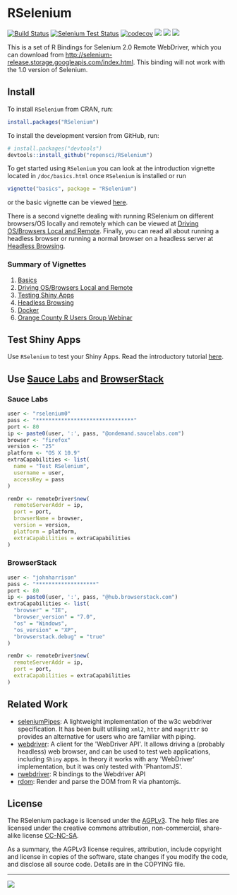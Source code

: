 RSelenium
================

[![Build Status](https://travis-ci.org/ropensci/RSelenium.svg?branch=master)](https://travis-ci.org/ropensci/RSelenium)
[![Selenium Test Status](https://saucelabs.com/buildstatus/rselenium)](https://saucelabs.com/u/rselenium)
[![codecov](https://codecov.io/gh/ropensci/RSelenium/branch/master/graph/badge.svg)](https://codecov.io/gh/ropensci/RSelenium)
[![](http://www.r-pkg.org/badges/version/RSelenium)](https://CRAN.R-project.org/package=RSelenium)
![](http://cranlogs.r-pkg.org/badges/RSelenium?color=yellow)
![](http://cranlogs.r-pkg.org/badges/grand-total/RSelenium?color=yellowgreen)


This is a set of R Bindings for Selenium 2.0 Remote WebDriver, which you can download from http://selenium-release.storage.googleapis.com/index.html. This binding will not work with the 1.0 version of Selenium.


## Install 

To install `RSelenium` from CRAN, run:

```R
install.packages("RSelenium")
```

To install the development version from GitHub, run:

```R
# install.packages("devtools")
devtools::install_github("ropensci/RSelenium")
```

To get started using `RSelenium` you can look at the introduction vignette located in `/doc/basics.html` once `RSelenium` is installed or run

```R
vignette("basics", package = "RSelenium")
```

or the basic vignette can be viewed [here](http://ropensci.github.io/RSelenium/articles/basics.html).

There is a second vignette dealing with running RSelenium on different browsers/OS locally and remotely which can be viewed at [Driving OS/Browsers Local and Remote](http://ropensci.github.io/RSelenium/articles/saucelabs.html). Finally, you can read all about running a headless browser or running a normal browser on a headless server at [Headless Browsing](http://ropensci.github.io/RSelenium/articles/headless.html).

### Summary of Vignettes

1. [Basics](http://ropensci.github.io/RSelenium/articles/basics.html)
1. [Driving OS/Browsers Local and Remote](http://ropensci.github.io/RSelenium/articles/saucelabs.html)
1. [Testing Shiny Apps](http://ropensci.github.io/RSelenium/articles/shinytesting.html)
1. [Headless Browsing](http://ropensci.github.io/RSelenium/articles/headless.html)
1. [Docker](http://ropensci.github.io/RSelenium/articles/docker.html)
1. [Orange County R Users Group Webinar](http://ropensci.github.io/RSelenium/articles/webinar.html)


## Test Shiny Apps

Use `RSelenium` to test your Shiny Apps. Read the introductory tutorial [here](http://ropensci.github.io/RSelenium/articles/shinytesting.html).


## Use [Sauce Labs](https://saucelabs.com/) and [BrowserStack](https://www.browserstack.com/)

### Sauce Labs

```R
user <- "rselenium0"
pass <- "*******************************"
port <- 80
ip <- paste0(user, ':', pass, "@ondemand.saucelabs.com")
browser <- "firefox"
version <- "25"
platform <- "OS X 10.9"
extraCapabilities <- list(
  name = "Test RSelenium",
  username = user,
  accessKey = pass
)

remDr <- remoteDriver$new(
  remoteServerAddr = ip,
  port = port,
  browserName = browser,
  version = version,
  platform = platform,
  extraCapabilities = extraCapabilities
)
```

### BrowserStack

```R
user <- "johnharrison" 
pass <- "*******************"
port <- 80
ip <- paste0(user, ':', pass, "@hub.browserstack.com")
extraCapabilities <- list(
  "browser" = "IE",
  "browser_version" = "7.0",
  "os" = "Windows",
  "os_version" = "XP",
  "browserstack.debug" = "true"
)

remDr <- remoteDriver$new(
  remoteServerAddr = ip,
  port = port,
  extraCapabilities = extraCapabilities
)
```


## Related Work

* [seleniumPipes](https://github.com/johndharrison/seleniumPipes): A lightweight implementation of the w3c webdriver specification. It has been built utilising `xml2`, `httr` and `magrittr` so provides an alternative for users who are familiar with piping.
* [webdriver](https://github.com/rstudio/webdriver): A client for the 'WebDriver API'. It allows driving a (probably headless) web browser, and can be used to test web applications, including `Shiny` apps. In theory it works with any 'WebDriver' implementation, but it was only tested with 'PhantomJS'.
* [rwebdriver](https://github.com/crubba/Rwebdriver): R bindings to the Webdriver API
* [rdom](https://github.com/cpsievert/rdom): Render and parse the DOM from R via phantomjs.


## License

The RSelenium package is licensed under the [AGPLv3](https://www.r-project.org/Licenses/AGPL-3). The help files are licensed under the creative commons attribution, non-commercial, share-alike license [CC-NC-SA](https://creativecommons.org/licenses/by-nc-sa/4.0/).

As a summary, the AGPLv3 license requires, attribution, include copyright and license in copies of the software, state changes if you modify the code, and disclose all source code. Details are in the COPYING file.

---

[![](http://ropensci.org/public_images/github_footer.png)](http://ropensci.org)